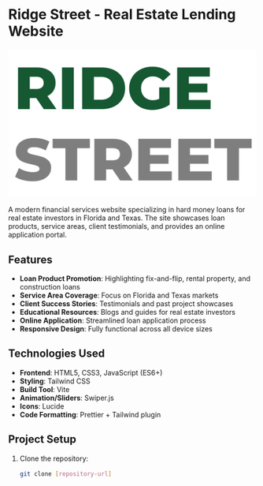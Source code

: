 # Ridge Street - Real Estate Lending Website

![Ridge Street Logo](./public/assets/favicon.png)

A modern financial services website specializing in hard money loans for real estate investors in Florida and Texas. The site showcases loan products, service areas, client testimonials, and provides an online application portal.

## Features

- **Loan Product Promotion**: Highlighting fix-and-flip, rental property, and construction loans
- **Service Area Coverage**: Focus on Florida and Texas markets
- **Client Success Stories**: Testimonials and past project showcases
- **Educational Resources**: Blogs and guides for real estate investors
- **Online Application**: Streamlined loan application process
- **Responsive Design**: Fully functional across all device sizes

## Technologies Used

- **Frontend**: HTML5, CSS3, JavaScript (ES6+)
- **Styling**: Tailwind CSS
- **Build Tool**: Vite
- **Animation/Sliders**: Swiper.js
- **Icons**: Lucide
- **Code Formatting**: Prettier + Tailwind plugin

## Project Setup

1. Clone the repository:
   ```bash
   git clone [repository-url]
